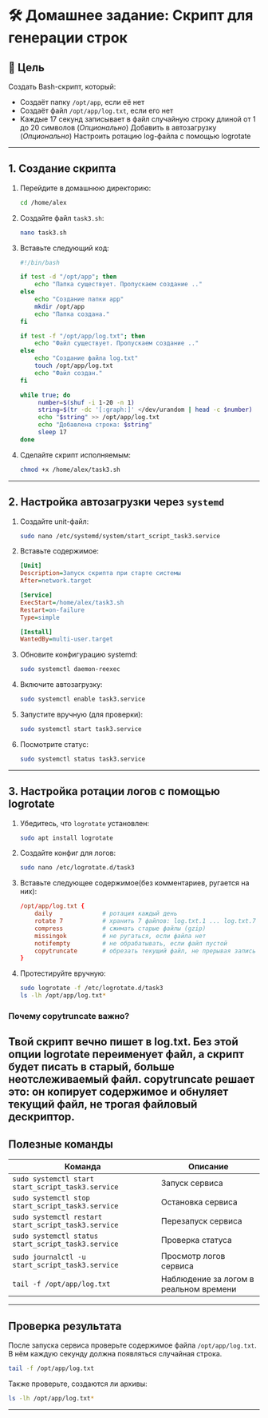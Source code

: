 # 🛠 Домашнее задание: Скрипт для генерации строк

## 📌 Цель

Создать Bash-скрипт, который:
- Создаёт папку `/opt/app`, если её нет
- Создаёт файл `/opt/app/log.txt`, если его нет
- Каждые 17 секунд записывает в файл случайную строку длиной от 1 до 20 символов
(*Опционально*) Добавить в автозагрузку
(*Опционально*) Настроить ротацию log-файла с помощью logrotate

---

##  1. Создание скрипта

1. Перейдите в домашнюю директорию:
   ```bash
   cd /home/alex
   ```

2. Создайте файл `task3.sh`:
   ```bash
   nano task3.sh
   ```

3. Вставьте следующий код:

   ```bash
   #!/bin/bash

   if test -d "/opt/app"; then
       echo "Папка существует. Пропускаем создание .."
   else
       echo "Создание папки app"
       mkdir /opt/app
       echo "Папка создана."
   fi

   if test -f "/opt/app/log.txt"; then
       echo "Файл существует. Пропускаем создание .."
   else
       echo "Создание файла log.txt"
       touch /opt/app/log.txt
       echo "Файл создан."
   fi

   while true; do
        number=$(shuf -i 1-20 -n 1)
        string=$(tr -dc '[:graph:]' </dev/urandom | head -c $number)
        echo "$string" >> /opt/app/log.txt
        echo "Добавлена строка: $string"
        sleep 17
   done
   ```

4. Сделайте скрипт исполняемым:
   ```bash
   chmod +x /home/alex/task3.sh
   ```

---

##  2. Настройка автозагрузки через `systemd`

1. Создайте unit-файл:
   ```bash
   sudo nano /etc/systemd/system/start_script_task3.service
   ```

2. Вставьте содержимое:

   ```ini
   [Unit]
   Description=Запуск скрипта при старте системы
   After=network.target

   [Service]
   ExecStart=/home/alex/task3.sh
   Restart=on-failure
   Type=simple

   [Install]
   WantedBy=multi-user.target
   ```

3. Обновите конфигурацию systemd:
   ```bash
   sudo systemctl daemon-reexec
   ```

4. Включите автозагрузку:
   ```bash
   sudo systemctl enable task3.service
   ```

5. Запустите вручную (для проверки):
   ```bash
   sudo systemctl start task3.service
   ```

6. Посмотрите статус:
   ```bash
   sudo systemctl status task3.service
   ```

---

## 3. Настройка ротации логов с помощью logrotate

1. Убедитесь, что `logrotate` установлен:
   ```bash
   sudo apt install logrotate
   ```

2. Создайте конфиг для логов:
   ```bash
   sudo nano /etc/logrotate.d/task3
   ```

3. Вставьте следующее содержимое(без комментариев, ругается на них):

   ```conf
   /opt/app/log.txt {
       daily              # ротация каждый день
       rotate 7           # хранить 7 файлов: log.txt.1 ... log.txt.7
       compress           # сжимать старые файлы (gzip)
       missingok          # не ругаться, если файла нет
       notifempty         # не обрабатывать, если файл пустой
       copytruncate       # обрезать текущий файл, не прерывая запись (важно для твоего скрипта!)
   }
   ```

4. Протестируйте вручную:
   ```bash
   sudo logrotate -f /etc/logrotate.d/task3
   ls -lh /opt/app/log.txt*
   ```
### Почему copytruncate важно?
Твой скрипт вечно пишет в log.txt. Без этой опции logrotate переименует файл, а скрипт будет писать в старый, больше неотслеживаемый файл. copytruncate решает это: он копирует содержимое и обнуляет текущий файл, не трогая файловый дескриптор.
---

## Полезные команды

| Команда                                  | Описание                          |
|------------------------------------------|-----------------------------------|
| `sudo systemctl start start_script_task3.service`     | Запуск сервиса                    |
| `sudo systemctl stop start_script_task3.service`      | Остановка сервиса                 |
| `sudo systemctl restart start_script_task3.service`   | Перезапуск сервиса                |
| `sudo systemctl status start_script_task3.service`    | Проверка статуса                  |
| `sudo journalctl -u start_script_task3.service`       | Просмотр логов сервиса            |
| `tail -f /opt/app/log.txt`                            | Наблюдение за логом в реальном времени |

---

## Проверка результата

После запуска сервиса проверьте содержимое файла `/opt/app/log.txt`. В нём каждую секунду должна появляться случайная строка.

```bash
tail -f /opt/app/log.txt
```

Также проверьте, создаются ли архивы:
```bash
ls -lh /opt/app/log.txt*
```

---
